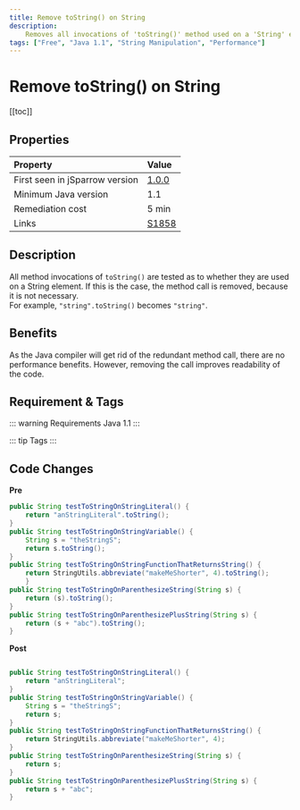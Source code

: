```yaml
---
title: Remove toString() on String
description:
    Removes all invocations of 'toString()' method used on a 'String' element.
tags: ["Free", "Java 1.1", "String Manipulation", "Performance"]
---
```


# Remove toString() on String

[[toc]]

## Properties

| Property                        | Value |
|:------------------------------- |:----- |
| First seen in jSparrow version  | [1.0.0](/eclipse/release-notes.html#_1-0-0)   |
| Minimum Java version            | 1.1   |
| Remediation cost                | 5 min |
| Links                           | [S1858](https://sonarcloud.io/organizations/default/rules?rule_key=squid%3AS1858) |

## Description

All method invocations of `toString()` are tested as to whether they are used on a String element. If this is the case, the method call is removed, because it is not necessary.  
For example, `"string".toString()` becomes `"string"`.    

## Benefits

As the Java compiler will get rid of the redundant method call, there are no performance benefits.  However, removing the call improves readability of the code.  

## Requirement & Tags

::: warning Requirements
Java 1.1
:::

::: tip Tags
<TagLinks />
:::

## Code Changes

__Pre__

``` java
public String testToStringOnStringLiteral() {
    return "anStringLiteral".toString();
}
public String testToStringOnStringVariable() {
    String s = "theStringS";
    return s.toString();
}
public String testToStringOnStringFunctionThatReturnsString() {
    return StringUtils.abbreviate("makeMeShorter", 4).toString();
    }
public String testToStringOnParenthesizeString(String s) {
    return (s).toString();
}
public String testToStringOnParenthesizePlusString(String s) {
    return (s + "abc").toString();
}
```

__Post__

``` java

public String testToStringOnStringLiteral() {
    return "anStringLiteral";
}
public String testToStringOnStringVariable() {
    String s = "theStringS";
    return s;
}
public String testToStringOnStringFunctionThatReturnsString() {
    return StringUtils.abbreviate("makeMeShorter", 4);
}
public String testToStringOnParenthesizeString(String s) {
    return s;
}
public String testToStringOnParenthesizePlusString(String s) {
    return s + "abc";
}
```

<VersionNotice />

